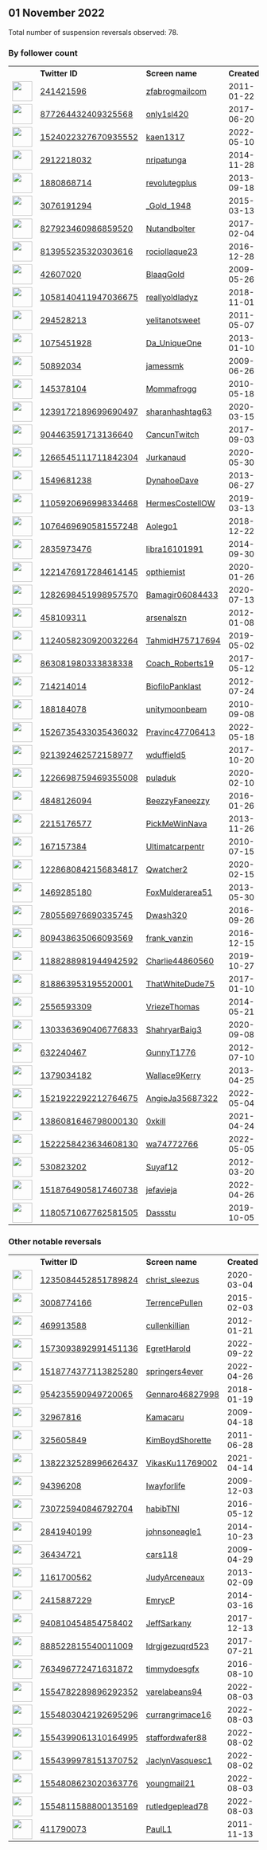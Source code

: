 
## 01 November 2022
Total number of suspension reversals observed: 78.

### By follower count
<table><tr><th></th><th align="left">Twitter ID</th><th align="left">Screen name</th>
<th align="left">Created</th><th align="left">Status</th><th align="left">Suspended</th><th align="left">Followers</th>
<tr><td><a href="https://pbs.twimg.com/profile_images/1615276315044716544/zWKz4ThA_normal.jpg"><img src="https://pbs.twimg.com/profile_images/1615276315044716544/zWKz4ThA_normal.jpg" width="40px" height="40px" align="center"/></a></td><td><a href="https://twitter.com/intent/user?user_id=241421596">241421596</a></td><td><a href="https://twitter.com/zfabrogmailcom">zfabrogmailcom</a></td><td>2011-01-22</td><td align="center"></td><td>2022-10-08</td><td>51432</td></tr>
<tr><td><a href="https://pbs.twimg.com/profile_images/985713288892870656/GKl5jhnZ_normal.jpg"><img src="https://pbs.twimg.com/profile_images/985713288892870656/GKl5jhnZ_normal.jpg" width="40px" height="40px" align="center"/></a></td><td><a href="https://twitter.com/intent/user?user_id=877264432409325568">877264432409325568</a></td><td><a href="https://twitter.com/only1sl420">only1sl420</a></td><td>2017-06-20</td><td align="center"></td><td></td><td>5438</td></tr>
<tr><td><a href="https://pbs.twimg.com/profile_images/1565829909536284673/-QmjgBlu_normal.jpg"><img src="https://pbs.twimg.com/profile_images/1565829909536284673/-QmjgBlu_normal.jpg" width="40px" height="40px" align="center"/></a></td><td><a href="https://twitter.com/intent/user?user_id=1524022327670935552">1524022327670935552</a></td><td><a href="https://twitter.com/kaen1317">kaen1317</a></td><td>2022-05-10</td><td align="center"></td><td>2022-10-11</td><td>3413</td></tr>
<tr><td><a href="https://pbs.twimg.com/profile_images/1188803384167583744/rB54DJsu_normal.jpg"><img src="https://pbs.twimg.com/profile_images/1188803384167583744/rB54DJsu_normal.jpg" width="40px" height="40px" align="center"/></a></td><td><a href="https://twitter.com/intent/user?user_id=2912218032">2912218032</a></td><td><a href="https://twitter.com/nripatunga">nripatunga</a></td><td>2014-11-28</td><td align="center"></td><td>2022-04-24</td><td>3266</td></tr>
<tr><td><a href="https://pbs.twimg.com/profile_images/1637514951739727873/8TpNk-5__normal.jpg"><img src="https://pbs.twimg.com/profile_images/1637514951739727873/8TpNk-5__normal.jpg" width="40px" height="40px" align="center"/></a></td><td><a href="https://twitter.com/intent/user?user_id=1880868714">1880868714</a></td><td><a href="https://twitter.com/revolutegplus">revolutegplus</a></td><td>2013-09-18</td><td align="center"></td><td></td><td>3078</td></tr>
<tr><td><a href="https://pbs.twimg.com/profile_images/1647643262876884995/cr0AQnE-_normal.jpg"><img src="https://pbs.twimg.com/profile_images/1647643262876884995/cr0AQnE-_normal.jpg" width="40px" height="40px" align="center"/></a></td><td><a href="https://twitter.com/intent/user?user_id=3076191294">3076191294</a></td><td><a href="https://twitter.com/_Gold_1948">_Gold_1948</a></td><td>2015-03-13</td><td align="center"></td><td></td><td>2809</td></tr>
<tr><td><a href="https://pbs.twimg.com/profile_images/1219436879482888192/wCWYEDaF_normal.jpg"><img src="https://pbs.twimg.com/profile_images/1219436879482888192/wCWYEDaF_normal.jpg" width="40px" height="40px" align="center"/></a></td><td><a href="https://twitter.com/intent/user?user_id=827923460986859520">827923460986859520</a></td><td><a href="https://twitter.com/Nutandbolter">Nutandbolter</a></td><td>2017-02-04</td><td align="center"></td><td></td><td>2550</td></tr>
<tr><td><a href="https://pbs.twimg.com/profile_images/1252451899644817411/SddNoW9W_normal.jpg"><img src="https://pbs.twimg.com/profile_images/1252451899644817411/SddNoW9W_normal.jpg" width="40px" height="40px" align="center"/></a></td><td><a href="https://twitter.com/intent/user?user_id=813955235320303616">813955235320303616</a></td><td><a href="https://twitter.com/rociollaque23">rociollaque23</a></td><td>2016-12-28</td><td align="center"></td><td></td><td>2496</td></tr>
<tr><td><a href="https://pbs.twimg.com/profile_images/1160399903811690496/XK5DfBOo_normal.jpg"><img src="https://pbs.twimg.com/profile_images/1160399903811690496/XK5DfBOo_normal.jpg" width="40px" height="40px" align="center"/></a></td><td><a href="https://twitter.com/intent/user?user_id=42607020">42607020</a></td><td><a href="https://twitter.com/BlaaqGold">BlaaqGold</a></td><td>2009-05-26</td><td align="center"></td><td></td><td>1908</td></tr>
<tr><td><a href="https://pbs.twimg.com/profile_images/1121861217117724677/CBB9TDlZ_normal.jpg"><img src="https://pbs.twimg.com/profile_images/1121861217117724677/CBB9TDlZ_normal.jpg" width="40px" height="40px" align="center"/></a></td><td><a href="https://twitter.com/intent/user?user_id=1058140411947036675">1058140411947036675</a></td><td><a href="https://twitter.com/reallyoldladyz">reallyoldladyz</a></td><td>2018-11-01</td><td align="center"></td><td></td><td>1839</td></tr>
<tr><td><a href="https://pbs.twimg.com/profile_images/1645024873524199425/_FqcjYtV_normal.jpg"><img src="https://pbs.twimg.com/profile_images/1645024873524199425/_FqcjYtV_normal.jpg" width="40px" height="40px" align="center"/></a></td><td><a href="https://twitter.com/intent/user?user_id=294528213">294528213</a></td><td><a href="https://twitter.com/yelitanotsweet">yelitanotsweet</a></td><td>2011-05-07</td><td align="center"></td><td></td><td>1763</td></tr>
<tr><td><a href="https://pbs.twimg.com/profile_images/1068988893398106112/nxY8fehY_normal.jpg"><img src="https://pbs.twimg.com/profile_images/1068988893398106112/nxY8fehY_normal.jpg" width="40px" height="40px" align="center"/></a></td><td><a href="https://twitter.com/intent/user?user_id=1075451928">1075451928</a></td><td><a href="https://twitter.com/Da_UniqueOne">Da_UniqueOne</a></td><td>2013-01-10</td><td align="center"></td><td></td><td>1745</td></tr>
<tr><td><a href="https://pbs.twimg.com/profile_images/1548363561449037826/TAcq9gF2_normal.jpg"><img src="https://pbs.twimg.com/profile_images/1548363561449037826/TAcq9gF2_normal.jpg" width="40px" height="40px" align="center"/></a></td><td><a href="https://twitter.com/intent/user?user_id=50892034">50892034</a></td><td><a href="https://twitter.com/jamessmk">jamessmk</a></td><td>2009-06-26</td><td align="center"></td><td></td><td>1672</td></tr>
<tr><td><a href="https://pbs.twimg.com/profile_images/1205187116730208261/mgPlzqOD_normal.jpg"><img src="https://pbs.twimg.com/profile_images/1205187116730208261/mgPlzqOD_normal.jpg" width="40px" height="40px" align="center"/></a></td><td><a href="https://twitter.com/intent/user?user_id=145378104">145378104</a></td><td><a href="https://twitter.com/Mommafrogg">Mommafrogg</a></td><td>2010-05-18</td><td align="center">🚫</td><td></td><td>1383</td></tr>
<tr><td><a href="https://pbs.twimg.com/profile_images/1587362055627198464/pG-erBU0_normal.jpg"><img src="https://pbs.twimg.com/profile_images/1587362055627198464/pG-erBU0_normal.jpg" width="40px" height="40px" align="center"/></a></td><td><a href="https://twitter.com/intent/user?user_id=1239172189699690497">1239172189699690497</a></td><td><a href="https://twitter.com/sharanhashtag63">sharanhashtag63</a></td><td>2020-03-15</td><td align="center">🚫</td><td></td><td>1126</td></tr>
<tr><td><a href="https://pbs.twimg.com/profile_images/1652710596142579712/4_yTon5d_normal.jpg"><img src="https://pbs.twimg.com/profile_images/1652710596142579712/4_yTon5d_normal.jpg" width="40px" height="40px" align="center"/></a></td><td><a href="https://twitter.com/intent/user?user_id=904463591713136640">904463591713136640</a></td><td><a href="https://twitter.com/CancunTwitch">CancunTwitch</a></td><td>2017-09-03</td><td align="center"></td><td></td><td>1120</td></tr>
<tr><td><a href="https://pbs.twimg.com/profile_images/1656771396695891968/LVUm3yFX_normal.jpg"><img src="https://pbs.twimg.com/profile_images/1656771396695891968/LVUm3yFX_normal.jpg" width="40px" height="40px" align="center"/></a></td><td><a href="https://twitter.com/intent/user?user_id=1266545111711842304">1266545111711842304</a></td><td><a href="https://twitter.com/Jurkanaud">Jurkanaud</a></td><td>2020-05-30</td><td align="center"></td><td>2022-10-13</td><td>991</td></tr>
<tr><td><a href="https://pbs.twimg.com/profile_images/378800000056681625/e6f4cbc164e99b63b460bd0045ec28d4_normal.jpeg"><img src="https://pbs.twimg.com/profile_images/378800000056681625/e6f4cbc164e99b63b460bd0045ec28d4_normal.jpeg" width="40px" height="40px" align="center"/></a></td><td><a href="https://twitter.com/intent/user?user_id=1549681238">1549681238</a></td><td><a href="https://twitter.com/DynahoeDave">DynahoeDave</a></td><td>2013-06-27</td><td align="center"></td><td></td><td>956</td></tr>
<tr><td><a href="https://pbs.twimg.com/profile_images/1644315907919867907/rcmxkPcP_normal.jpg"><img src="https://pbs.twimg.com/profile_images/1644315907919867907/rcmxkPcP_normal.jpg" width="40px" height="40px" align="center"/></a></td><td><a href="https://twitter.com/intent/user?user_id=1105920696998334468">1105920696998334468</a></td><td><a href="https://twitter.com/HermesCostellOW">HermesCostellOW</a></td><td>2019-03-13</td><td align="center"></td><td></td><td>816</td></tr>
<tr><td><a href="https://pbs.twimg.com/profile_images/1625774570673258497/3Wtrk5qK_normal.jpg"><img src="https://pbs.twimg.com/profile_images/1625774570673258497/3Wtrk5qK_normal.jpg" width="40px" height="40px" align="center"/></a></td><td><a href="https://twitter.com/intent/user?user_id=1076469690581557248">1076469690581557248</a></td><td><a href="https://twitter.com/Aolego1">Aolego1</a></td><td>2018-12-22</td><td align="center"></td><td></td><td>789</td></tr>
<tr><td><a href="https://pbs.twimg.com/profile_images/1163307319343501312/Is_vBpHa_normal.jpg"><img src="https://pbs.twimg.com/profile_images/1163307319343501312/Is_vBpHa_normal.jpg" width="40px" height="40px" align="center"/></a></td><td><a href="https://twitter.com/intent/user?user_id=2835973476">2835973476</a></td><td><a href="https://twitter.com/libra16101991">libra16101991</a></td><td>2014-09-30</td><td align="center"></td><td>2022-05-03</td><td>715</td></tr>
<tr><td><a href="https://pbs.twimg.com/profile_images/1645032648547467266/Jpyu1Foe_normal.jpg"><img src="https://pbs.twimg.com/profile_images/1645032648547467266/Jpyu1Foe_normal.jpg" width="40px" height="40px" align="center"/></a></td><td><a href="https://twitter.com/intent/user?user_id=1221476917284614145">1221476917284614145</a></td><td><a href="https://twitter.com/opthiemist">opthiemist</a></td><td>2020-01-26</td><td align="center"></td><td></td><td>709</td></tr>
<tr><td><a href="https://pbs.twimg.com/profile_images/1283056827576582145/9TEIImM0_normal.jpg"><img src="https://pbs.twimg.com/profile_images/1283056827576582145/9TEIImM0_normal.jpg" width="40px" height="40px" align="center"/></a></td><td><a href="https://twitter.com/intent/user?user_id=1282698451998957570">1282698451998957570</a></td><td><a href="https://twitter.com/Bamagir06084433">Bamagir06084433</a></td><td>2020-07-13</td><td align="center">🚫</td><td></td><td>600</td></tr>
<tr><td><a href="https://pbs.twimg.com/profile_images/1587952650066092032/BnF_OCkU_normal.jpg"><img src="https://pbs.twimg.com/profile_images/1587952650066092032/BnF_OCkU_normal.jpg" width="40px" height="40px" align="center"/></a></td><td><a href="https://twitter.com/intent/user?user_id=458109311">458109311</a></td><td><a href="https://twitter.com/arsenalszn">arsenalszn</a></td><td>2012-01-08</td><td align="center"></td><td></td><td>492</td></tr>
<tr><td><a href="https://pbs.twimg.com/profile_images/1585365363025334272/DNmyPBpG_normal.jpg"><img src="https://pbs.twimg.com/profile_images/1585365363025334272/DNmyPBpG_normal.jpg" width="40px" height="40px" align="center"/></a></td><td><a href="https://twitter.com/intent/user?user_id=1124058230920032264">1124058230920032264</a></td><td><a href="https://twitter.com/TahmidH75717694">TahmidH75717694</a></td><td>2019-05-02</td><td align="center"></td><td>2022-04-24</td><td>479</td></tr>
<tr><td><a href="https://pbs.twimg.com/profile_images/911812901563981824/GylyjpeB_normal.jpg"><img src="https://pbs.twimg.com/profile_images/911812901563981824/GylyjpeB_normal.jpg" width="40px" height="40px" align="center"/></a></td><td><a href="https://twitter.com/intent/user?user_id=863081980333838338">863081980333838338</a></td><td><a href="https://twitter.com/Coach_Roberts19">Coach_Roberts19</a></td><td>2017-05-12</td><td align="center"></td><td>2022-09-24</td><td>412</td></tr>
<tr><td><a href="https://pbs.twimg.com/profile_images/1279605709915607040/9fh8Qquq_normal.jpg"><img src="https://pbs.twimg.com/profile_images/1279605709915607040/9fh8Qquq_normal.jpg" width="40px" height="40px" align="center"/></a></td><td><a href="https://twitter.com/intent/user?user_id=714214014">714214014</a></td><td><a href="https://twitter.com/BiofiloPanklast">BiofiloPanklast</a></td><td>2012-07-24</td><td align="center"></td><td></td><td>388</td></tr>
<tr><td><a href="https://pbs.twimg.com/profile_images/1641838716808478722/2hYtBQrQ_normal.jpg"><img src="https://pbs.twimg.com/profile_images/1641838716808478722/2hYtBQrQ_normal.jpg" width="40px" height="40px" align="center"/></a></td><td><a href="https://twitter.com/intent/user?user_id=188184078">188184078</a></td><td><a href="https://twitter.com/unitymoonbeam">unitymoonbeam</a></td><td>2010-09-08</td><td align="center"></td><td></td><td>370</td></tr>
<tr><td><a href="https://pbs.twimg.com/profile_images/1526735785747066880/kOwbqOIf_normal.png"><img src="https://pbs.twimg.com/profile_images/1526735785747066880/kOwbqOIf_normal.png" width="40px" height="40px" align="center"/></a></td><td><a href="https://twitter.com/intent/user?user_id=1526735433035436032">1526735433035436032</a></td><td><a href="https://twitter.com/Pravinc47706413">Pravinc47706413</a></td><td>2022-05-18</td><td align="center"></td><td>2022-09-18</td><td>327</td></tr>
<tr><td><a href="https://pbs.twimg.com/profile_images/1604235484376571904/GjsoH2Yi_normal.jpg"><img src="https://pbs.twimg.com/profile_images/1604235484376571904/GjsoH2Yi_normal.jpg" width="40px" height="40px" align="center"/></a></td><td><a href="https://twitter.com/intent/user?user_id=921392462572158977">921392462572158977</a></td><td><a href="https://twitter.com/wduffield5">wduffield5</a></td><td>2017-10-20</td><td align="center"></td><td></td><td>282</td></tr>
<tr><td><a href="https://pbs.twimg.com/profile_images/1587238028749438976/hgNmFZI8_normal.jpg"><img src="https://pbs.twimg.com/profile_images/1587238028749438976/hgNmFZI8_normal.jpg" width="40px" height="40px" align="center"/></a></td><td><a href="https://twitter.com/intent/user?user_id=1226698759469355008">1226698759469355008</a></td><td><a href="https://twitter.com/puladuk">puladuk</a></td><td>2020-02-10</td><td align="center"></td><td></td><td>277</td></tr>
<tr><td><a href="https://pbs.twimg.com/profile_images/1565079833457164292/5CZ1MCeU_normal.jpg"><img src="https://pbs.twimg.com/profile_images/1565079833457164292/5CZ1MCeU_normal.jpg" width="40px" height="40px" align="center"/></a></td><td><a href="https://twitter.com/intent/user?user_id=4848126094">4848126094</a></td><td><a href="https://twitter.com/BeezzyFaneezzy">BeezzyFaneezzy</a></td><td>2016-01-26</td><td align="center"></td><td></td><td>258</td></tr>
<tr><td><a href="https://pbs.twimg.com/profile_images/1401898182053826562/KIRqvrxf_normal.jpg"><img src="https://pbs.twimg.com/profile_images/1401898182053826562/KIRqvrxf_normal.jpg" width="40px" height="40px" align="center"/></a></td><td><a href="https://twitter.com/intent/user?user_id=2215176577">2215176577</a></td><td><a href="https://twitter.com/PickMeWinNava">PickMeWinNava</a></td><td>2013-11-26</td><td align="center">🚫</td><td>2022-10-18</td><td>206</td></tr>
<tr><td><a href="https://pbs.twimg.com/profile_images/1050115227314999296/Z2F1-dlw_normal.jpg"><img src="https://pbs.twimg.com/profile_images/1050115227314999296/Z2F1-dlw_normal.jpg" width="40px" height="40px" align="center"/></a></td><td><a href="https://twitter.com/intent/user?user_id=167157384">167157384</a></td><td><a href="https://twitter.com/Ultimatcarpentr">Ultimatcarpentr</a></td><td>2010-07-15</td><td align="center"></td><td></td><td>187</td></tr>
<tr><td><a href="https://pbs.twimg.com/profile_images/1228681284312014850/I3DoaTlZ_normal.jpg"><img src="https://pbs.twimg.com/profile_images/1228681284312014850/I3DoaTlZ_normal.jpg" width="40px" height="40px" align="center"/></a></td><td><a href="https://twitter.com/intent/user?user_id=1228680842156834817">1228680842156834817</a></td><td><a href="https://twitter.com/Qwatcher2">Qwatcher2</a></td><td>2020-02-15</td><td align="center"></td><td></td><td>180</td></tr>
<tr><td><a href="https://pbs.twimg.com/profile_images/1151999636816584704/1wJEVXE3_normal.jpg"><img src="https://pbs.twimg.com/profile_images/1151999636816584704/1wJEVXE3_normal.jpg" width="40px" height="40px" align="center"/></a></td><td><a href="https://twitter.com/intent/user?user_id=1469285180">1469285180</a></td><td><a href="https://twitter.com/FoxMulderarea51">FoxMulderarea51</a></td><td>2013-05-30</td><td align="center"></td><td>2022-10-27</td><td>159</td></tr>
<tr><td><a href="https://pbs.twimg.com/profile_images/1619378912261201920/WQ4h7nTD_normal.jpg"><img src="https://pbs.twimg.com/profile_images/1619378912261201920/WQ4h7nTD_normal.jpg" width="40px" height="40px" align="center"/></a></td><td><a href="https://twitter.com/intent/user?user_id=780556976690335745">780556976690335745</a></td><td><a href="https://twitter.com/Dwash320">Dwash320</a></td><td>2016-09-26</td><td align="center"></td><td></td><td>136</td></tr>
<tr><td><a href="https://abs.twimg.com/sticky/default_profile_images/default_profile_normal.png"><img src="https://abs.twimg.com/sticky/default_profile_images/default_profile_normal.png" width="40px" height="40px" align="center"/></a></td><td><a href="https://twitter.com/intent/user?user_id=809438635066093569">809438635066093569</a></td><td><a href="https://twitter.com/frank_vanzin">frank_vanzin</a></td><td>2016-12-15</td><td align="center"></td><td></td><td>127</td></tr>
<tr><td><a href="https://pbs.twimg.com/profile_images/1213248214284943365/vXd_0Kcl_normal.jpg"><img src="https://pbs.twimg.com/profile_images/1213248214284943365/vXd_0Kcl_normal.jpg" width="40px" height="40px" align="center"/></a></td><td><a href="https://twitter.com/intent/user?user_id=1188288981944942592">1188288981944942592</a></td><td><a href="https://twitter.com/Charlie44860560">Charlie44860560</a></td><td>2019-10-27</td><td align="center"></td><td></td><td>96</td></tr>
<tr><td><a href="https://pbs.twimg.com/profile_images/1587168319425183744/Z3R_2J_K_normal.jpg"><img src="https://pbs.twimg.com/profile_images/1587168319425183744/Z3R_2J_K_normal.jpg" width="40px" height="40px" align="center"/></a></td><td><a href="https://twitter.com/intent/user?user_id=818863953195520001">818863953195520001</a></td><td><a href="https://twitter.com/ThatWhiteDude75">ThatWhiteDude75</a></td><td>2017-01-10</td><td align="center"></td><td></td><td>91</td></tr>
<tr><td><a href="https://pbs.twimg.com/profile_images/1610251068323106816/qHUIbhrL_normal.jpg"><img src="https://pbs.twimg.com/profile_images/1610251068323106816/qHUIbhrL_normal.jpg" width="40px" height="40px" align="center"/></a></td><td><a href="https://twitter.com/intent/user?user_id=2556593309">2556593309</a></td><td><a href="https://twitter.com/VriezeThomas">VriezeThomas</a></td><td>2014-05-21</td><td align="center"></td><td></td><td>83</td></tr>
<tr><td><a href="https://pbs.twimg.com/profile_images/1590054204571254787/pEF7tOMT_normal.jpg"><img src="https://pbs.twimg.com/profile_images/1590054204571254787/pEF7tOMT_normal.jpg" width="40px" height="40px" align="center"/></a></td><td><a href="https://twitter.com/intent/user?user_id=1303363690406776833">1303363690406776833</a></td><td><a href="https://twitter.com/ShahryarBaig3">ShahryarBaig3</a></td><td>2020-09-08</td><td align="center"></td><td>2022-03-20</td><td>80</td></tr>
<tr><td><a href="https://pbs.twimg.com/profile_images/2385852117/image_normal.jpg"><img src="https://pbs.twimg.com/profile_images/2385852117/image_normal.jpg" width="40px" height="40px" align="center"/></a></td><td><a href="https://twitter.com/intent/user?user_id=632240467">632240467</a></td><td><a href="https://twitter.com/GunnyT1776">GunnyT1776</a></td><td>2012-07-10</td><td align="center"></td><td>2022-10-05</td><td>76</td></tr>
<tr><td><a href="https://pbs.twimg.com/profile_images/1586978967000604672/Clv8fAsM_normal.jpg"><img src="https://pbs.twimg.com/profile_images/1586978967000604672/Clv8fAsM_normal.jpg" width="40px" height="40px" align="center"/></a></td><td><a href="https://twitter.com/intent/user?user_id=1379034182">1379034182</a></td><td><a href="https://twitter.com/Wallace9Kerry">Wallace9Kerry</a></td><td>2013-04-25</td><td align="center"></td><td></td><td>67</td></tr>
<tr><td><a href="https://abs.twimg.com/sticky/default_profile_images/default_profile_normal.png"><img src="https://abs.twimg.com/sticky/default_profile_images/default_profile_normal.png" width="40px" height="40px" align="center"/></a></td><td><a href="https://twitter.com/intent/user?user_id=1521922292212764675">1521922292212764675</a></td><td><a href="https://twitter.com/AngieJa35687322">AngieJa35687322</a></td><td>2022-05-04</td><td align="center">🔒</td><td>2022-10-20</td><td>67</td></tr>
<tr><td><a href="https://pbs.twimg.com/profile_images/1655581583355662347/2IyBrAFl_normal.jpg"><img src="https://pbs.twimg.com/profile_images/1655581583355662347/2IyBrAFl_normal.jpg" width="40px" height="40px" align="center"/></a></td><td><a href="https://twitter.com/intent/user?user_id=1386081646798000130">1386081646798000130</a></td><td><a href="https://twitter.com/0xkill">0xkill</a></td><td>2021-04-24</td><td align="center"></td><td>2022-10-07</td><td>57</td></tr>
<tr><td><a href="https://abs.twimg.com/sticky/default_profile_images/default_profile_normal.png"><img src="https://abs.twimg.com/sticky/default_profile_images/default_profile_normal.png" width="40px" height="40px" align="center"/></a></td><td><a href="https://twitter.com/intent/user?user_id=1522258423634608130">1522258423634608130</a></td><td><a href="https://twitter.com/wa74772766">wa74772766</a></td><td>2022-05-05</td><td align="center"></td><td>2022-10-20</td><td>55</td></tr>
<tr><td><a href="https://pbs.twimg.com/profile_images/1240479281756753921/MPNtTPrT_normal.jpg"><img src="https://pbs.twimg.com/profile_images/1240479281756753921/MPNtTPrT_normal.jpg" width="40px" height="40px" align="center"/></a></td><td><a href="https://twitter.com/intent/user?user_id=530823202">530823202</a></td><td><a href="https://twitter.com/Suyaf12">Suyaf12</a></td><td>2012-03-20</td><td align="center"></td><td></td><td>37</td></tr>
<tr><td><a href="https://pbs.twimg.com/profile_images/1643701034622267392/qHXD68w3_normal.jpg"><img src="https://pbs.twimg.com/profile_images/1643701034622267392/qHXD68w3_normal.jpg" width="40px" height="40px" align="center"/></a></td><td><a href="https://twitter.com/intent/user?user_id=1518764905817460738">1518764905817460738</a></td><td><a href="https://twitter.com/jefavieja">jefavieja</a></td><td>2022-04-26</td><td align="center"></td><td>2022-10-10</td><td>37</td></tr>
<tr><td><a href="https://pbs.twimg.com/profile_images/1282419613058424833/zy4dbq_H_normal.jpg"><img src="https://pbs.twimg.com/profile_images/1282419613058424833/zy4dbq_H_normal.jpg" width="40px" height="40px" align="center"/></a></td><td><a href="https://twitter.com/intent/user?user_id=1180571067762581505">1180571067762581505</a></td><td><a href="https://twitter.com/Dassstu">Dassstu</a></td><td>2019-10-05</td><td align="center"></td><td></td><td>33</td></tr>
</table>

### Other notable reversals
<table><tr><th></th><th align="left">Twitter ID</th><th align="left">Screen name</th>
<th align="left">Created</th><th align="left">Status</th><th align="left">Suspended</th><th align="left">Followers</th>
<tr><td><a href="https://pbs.twimg.com/profile_images/1377711260687552522/GsIxnjVO_normal.jpg"><img src="https://pbs.twimg.com/profile_images/1377711260687552522/GsIxnjVO_normal.jpg" width="40px" height="40px" align="center"/></a></td><td><a href="https://twitter.com/intent/user?user_id=1235084452851789824">1235084452851789824</a></td><td><a href="https://twitter.com/christ_sleezus">christ_sleezus</a></td><td>2020-03-04</td><td align="center"></td><td>2022-10-14</td><td>25</td></tr>
<tr><td><a href="https://pbs.twimg.com/profile_images/1272181088723644421/Jsy2XnSy_normal.jpg"><img src="https://pbs.twimg.com/profile_images/1272181088723644421/Jsy2XnSy_normal.jpg" width="40px" height="40px" align="center"/></a></td><td><a href="https://twitter.com/intent/user?user_id=3008774166">3008774166</a></td><td><a href="https://twitter.com/TerrencePullen">TerrencePullen</a></td><td>2015-02-03</td><td align="center"></td><td>2022-05-24</td><td>5</td></tr>
<tr><td><a href="https://pbs.twimg.com/profile_images/378800000341303521/c9a01eca7ec00463dcdc42b698749caa_normal.png"><img src="https://pbs.twimg.com/profile_images/378800000341303521/c9a01eca7ec00463dcdc42b698749caa_normal.png" width="40px" height="40px" align="center"/></a></td><td><a href="https://twitter.com/intent/user?user_id=469913588">469913588</a></td><td><a href="https://twitter.com/cullenkillian">cullenkillian</a></td><td>2012-01-21</td><td align="center"></td><td>2022-10-31</td><td>11</td></tr>
<tr><td><a href="https://pbs.twimg.com/profile_images/1573094041859854338/H7aqoObH_normal.png"><img src="https://pbs.twimg.com/profile_images/1573094041859854338/H7aqoObH_normal.png" width="40px" height="40px" align="center"/></a></td><td><a href="https://twitter.com/intent/user?user_id=1573093892991451136">1573093892991451136</a></td><td><a href="https://twitter.com/EgretHarold">EgretHarold</a></td><td>2022-09-22</td><td align="center"></td><td>2022-10-14</td><td>3</td></tr>
<tr><td><a href="https://pbs.twimg.com/profile_images/1518775231724199936/ThkcR5nR_normal.jpg"><img src="https://pbs.twimg.com/profile_images/1518775231724199936/ThkcR5nR_normal.jpg" width="40px" height="40px" align="center"/></a></td><td><a href="https://twitter.com/intent/user?user_id=1518774377113825280">1518774377113825280</a></td><td><a href="https://twitter.com/springers4ever">springers4ever</a></td><td>2022-04-26</td><td align="center"></td><td>2022-10-20</td><td>18</td></tr>
<tr><td><a href="https://pbs.twimg.com/profile_images/1344071573662281728/rrbYY-ct_normal.jpg"><img src="https://pbs.twimg.com/profile_images/1344071573662281728/rrbYY-ct_normal.jpg" width="40px" height="40px" align="center"/></a></td><td><a href="https://twitter.com/intent/user?user_id=954235590949720065">954235590949720065</a></td><td><a href="https://twitter.com/Gennaro46827998">Gennaro46827998</a></td><td>2018-01-19</td><td align="center"></td><td></td><td>6</td></tr>
<tr><td><a href="https://pbs.twimg.com/profile_images/1650805248397660160/jXkYQsPz_normal.jpg"><img src="https://pbs.twimg.com/profile_images/1650805248397660160/jXkYQsPz_normal.jpg" width="40px" height="40px" align="center"/></a></td><td><a href="https://twitter.com/intent/user?user_id=32967816">32967816</a></td><td><a href="https://twitter.com/Kamacaru">Kamacaru</a></td><td>2009-04-18</td><td align="center">🔒</td><td>2022-10-08</td><td>8</td></tr>
<tr><td><a href="https://pbs.twimg.com/profile_images/1636416879848833033/1FrFEl-q_normal.jpg"><img src="https://pbs.twimg.com/profile_images/1636416879848833033/1FrFEl-q_normal.jpg" width="40px" height="40px" align="center"/></a></td><td><a href="https://twitter.com/intent/user?user_id=325605849">325605849</a></td><td><a href="https://twitter.com/KimBoydShorette">KimBoydShorette</a></td><td>2011-06-28</td><td align="center"></td><td>2022-10-18</td><td>5</td></tr>
<tr><td><a href="https://pbs.twimg.com/profile_images/1382232911760412675/94Gus9GW_normal.jpg"><img src="https://pbs.twimg.com/profile_images/1382232911760412675/94Gus9GW_normal.jpg" width="40px" height="40px" align="center"/></a></td><td><a href="https://twitter.com/intent/user?user_id=1382232528996626437">1382232528996626437</a></td><td><a href="https://twitter.com/VikasKu11769002">VikasKu11769002</a></td><td>2021-04-14</td><td align="center"></td><td>2022-06-02</td><td>0</td></tr>
<tr><td><a href="https://pbs.twimg.com/profile_images/1583006656383680513/n9mJuDVY_normal.jpg"><img src="https://pbs.twimg.com/profile_images/1583006656383680513/n9mJuDVY_normal.jpg" width="40px" height="40px" align="center"/></a></td><td><a href="https://twitter.com/intent/user?user_id=94396208">94396208</a></td><td><a href="https://twitter.com/Iwayforlife">Iwayforlife</a></td><td>2009-12-03</td><td align="center">🔒</td><td>2022-09-23</td><td>7</td></tr>
<tr><td><a href="https://abs.twimg.com/sticky/default_profile_images/default_profile_normal.png"><img src="https://abs.twimg.com/sticky/default_profile_images/default_profile_normal.png" width="40px" height="40px" align="center"/></a></td><td><a href="https://twitter.com/intent/user?user_id=730725940846792704">730725940846792704</a></td><td><a href="https://twitter.com/habibTNI">habibTNI</a></td><td>2016-05-12</td><td align="center"></td><td>2022-10-10</td><td>2</td></tr>
<tr><td><a href="https://pbs.twimg.com/profile_images/600008710098825217/JtOYtze9_normal.png"><img src="https://pbs.twimg.com/profile_images/600008710098825217/JtOYtze9_normal.png" width="40px" height="40px" align="center"/></a></td><td><a href="https://twitter.com/intent/user?user_id=2841940199">2841940199</a></td><td><a href="https://twitter.com/johnsoneagle1">johnsoneagle1</a></td><td>2014-10-23</td><td align="center"></td><td></td><td>29</td></tr>
<tr><td><a href="https://abs.twimg.com/sticky/default_profile_images/default_profile_normal.png"><img src="https://abs.twimg.com/sticky/default_profile_images/default_profile_normal.png" width="40px" height="40px" align="center"/></a></td><td><a href="https://twitter.com/intent/user?user_id=36434721">36434721</a></td><td><a href="https://twitter.com/cars118">cars118</a></td><td>2009-04-29</td><td align="center"></td><td>2022-07-17</td><td>17</td></tr>
<tr><td><a href="https://pbs.twimg.com/profile_images/1586402770759958530/8C7Bbszg_normal.jpg"><img src="https://pbs.twimg.com/profile_images/1586402770759958530/8C7Bbszg_normal.jpg" width="40px" height="40px" align="center"/></a></td><td><a href="https://twitter.com/intent/user?user_id=1161700562">1161700562</a></td><td><a href="https://twitter.com/JudyArceneaux">JudyArceneaux</a></td><td>2013-02-09</td><td align="center">🚫</td><td>2022-10-12</td><td>1</td></tr>
<tr><td><a href="https://pbs.twimg.com/profile_images/1265328830538973185/lbWB72Tk_normal.jpg"><img src="https://pbs.twimg.com/profile_images/1265328830538973185/lbWB72Tk_normal.jpg" width="40px" height="40px" align="center"/></a></td><td><a href="https://twitter.com/intent/user?user_id=2415887229">2415887229</a></td><td><a href="https://twitter.com/EmrycP">EmrycP</a></td><td>2014-03-16</td><td align="center"></td><td>2022-09-21</td><td>6</td></tr>
<tr><td><a href="https://pbs.twimg.com/profile_images/1081828875225714688/L0YHV59r_normal.jpg"><img src="https://pbs.twimg.com/profile_images/1081828875225714688/L0YHV59r_normal.jpg" width="40px" height="40px" align="center"/></a></td><td><a href="https://twitter.com/intent/user?user_id=940810454854758402">940810454854758402</a></td><td><a href="https://twitter.com/JeffSarkany">JeffSarkany</a></td><td>2017-12-13</td><td align="center">🚫</td><td>2022-10-13</td><td>27</td></tr>
<tr><td><a href="https://pbs.twimg.com/profile_images/1554297118298357762/fop6zH6d_normal.jpg"><img src="https://pbs.twimg.com/profile_images/1554297118298357762/fop6zH6d_normal.jpg" width="40px" height="40px" align="center"/></a></td><td><a href="https://twitter.com/intent/user?user_id=888522815540011009">888522815540011009</a></td><td><a href="https://twitter.com/ldrgjgezuqrd523">ldrgjgezuqrd523</a></td><td>2017-07-21</td><td align="center"></td><td>2022-10-25</td><td>22</td></tr>
<tr><td><a href="https://pbs.twimg.com/profile_images/1212539881190117377/qKwWmtBM_normal.jpg"><img src="https://pbs.twimg.com/profile_images/1212539881190117377/qKwWmtBM_normal.jpg" width="40px" height="40px" align="center"/></a></td><td><a href="https://twitter.com/intent/user?user_id=763496772471631872">763496772471631872</a></td><td><a href="https://twitter.com/timmydoesgfx">timmydoesgfx</a></td><td>2016-08-10</td><td align="center"></td><td></td><td>12</td></tr>
<tr><td><a href="https://pbs.twimg.com/profile_images/1554782855942873088/Vmc_hYEY_normal.jpg"><img src="https://pbs.twimg.com/profile_images/1554782855942873088/Vmc_hYEY_normal.jpg" width="40px" height="40px" align="center"/></a></td><td><a href="https://twitter.com/intent/user?user_id=1554782289896292352">1554782289896292352</a></td><td><a href="https://twitter.com/varelabeans94">varelabeans94</a></td><td>2022-08-03</td><td align="center">🚫</td><td>2022-10-26</td><td>26</td></tr>
<tr><td><a href="https://pbs.twimg.com/profile_images/1554803644041658372/Cezhk9MW_normal.jpg"><img src="https://pbs.twimg.com/profile_images/1554803644041658372/Cezhk9MW_normal.jpg" width="40px" height="40px" align="center"/></a></td><td><a href="https://twitter.com/intent/user?user_id=1554803042192695296">1554803042192695296</a></td><td><a href="https://twitter.com/currangrimace16">currangrimace16</a></td><td>2022-08-03</td><td align="center">🚫</td><td>2022-10-26</td><td>28</td></tr>
<tr><td><a href="https://pbs.twimg.com/profile_images/1554399577549201410/geAVSTME_normal.jpg"><img src="https://pbs.twimg.com/profile_images/1554399577549201410/geAVSTME_normal.jpg" width="40px" height="40px" align="center"/></a></td><td><a href="https://twitter.com/intent/user?user_id=1554399061310164995">1554399061310164995</a></td><td><a href="https://twitter.com/staffordwafer88">staffordwafer88</a></td><td>2022-08-02</td><td align="center">🚫</td><td>2022-10-26</td><td>30</td></tr>
<tr><td><a href="https://pbs.twimg.com/profile_images/1554400500753244163/H-PaMT2H_normal.jpg"><img src="https://pbs.twimg.com/profile_images/1554400500753244163/H-PaMT2H_normal.jpg" width="40px" height="40px" align="center"/></a></td><td><a href="https://twitter.com/intent/user?user_id=1554399978151370752">1554399978151370752</a></td><td><a href="https://twitter.com/JaclynVasquesc1">JaclynVasquesc1</a></td><td>2022-08-02</td><td align="center">🚫</td><td>2022-10-26</td><td>26</td></tr>
<tr><td><a href="https://pbs.twimg.com/profile_images/1554809187116486660/6YMqGE2D_normal.jpg"><img src="https://pbs.twimg.com/profile_images/1554809187116486660/6YMqGE2D_normal.jpg" width="40px" height="40px" align="center"/></a></td><td><a href="https://twitter.com/intent/user?user_id=1554808623020363776">1554808623020363776</a></td><td><a href="https://twitter.com/youngmail21">youngmail21</a></td><td>2022-08-03</td><td align="center">🚫</td><td>2022-10-26</td><td>19</td></tr>
<tr><td><a href="https://pbs.twimg.com/profile_images/1554812652404314114/-XWlq3wZ_normal.jpg"><img src="https://pbs.twimg.com/profile_images/1554812652404314114/-XWlq3wZ_normal.jpg" width="40px" height="40px" align="center"/></a></td><td><a href="https://twitter.com/intent/user?user_id=1554811588800135169">1554811588800135169</a></td><td><a href="https://twitter.com/rutledgeplead78">rutledgeplead78</a></td><td>2022-08-03</td><td align="center">🚫</td><td>2022-10-26</td><td>28</td></tr>
<tr><td><a href="https://pbs.twimg.com/profile_images/988555420078821377/F4inusnx_normal.jpg"><img src="https://pbs.twimg.com/profile_images/988555420078821377/F4inusnx_normal.jpg" width="40px" height="40px" align="center"/></a></td><td><a href="https://twitter.com/intent/user?user_id=411790073">411790073</a></td><td><a href="https://twitter.com/PaulL1">PaulL1</a></td><td>2011-11-13</td><td align="center"></td><td></td><td>5</td></tr>
</table>
